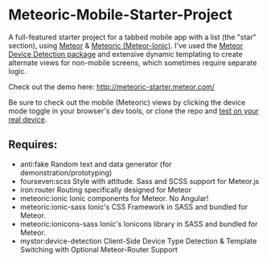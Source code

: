 # Meteoric-Mobile-Starter-Project
A full-featured starter project for a tabbed mobile app with a list (the "star" section), using [Meteor](www.meteor.com) &amp; [Meteoric (Meteor-Ionic)](https://github.com/meteoric/meteor-ionic).  I've used the [Meteor Device Detection package](https://github.com/mystor/meteor-device-detection) and extensive dynamic templating to create alternate views for non-mobile screens, which sometimes require separate logic.

Check out the demo here: http://meteoric-starter.meteor.com/

Be sure to check out the mobile (Meteoric) views by clicking the device mode toggle in your browser's dev tools, or clone the repo and [test on your real device](https://github.com/meteor/meteor/wiki/Meteor-Cordova-Phonegap-integration).

## Requires:
- anti:fake                 Random text and data generator (for demonstration/prototyping)
- fourseven:scss            Style with attitude. Sass and SCSS support for Meteor.js
- iron:router               Routing specifically designed for Meteor
- meteoric:ionic            Ionic components for Meteor. No Angular!
- meteoric:ionic-sass       Ionic's CSS Framework in SASS and bundled for Meteor.
- meteoric:ionicons-sass    Ionic's Ionicons library in SASS and bundled for Meteor.
- mystor:device-detection   Client-Side Device Type Detection & Template Switching with Optional Meteor-Router Support